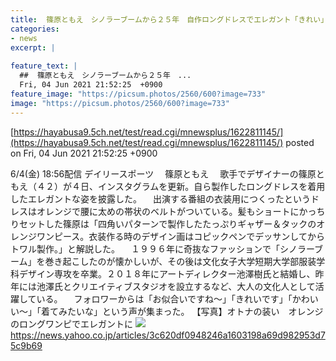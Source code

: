 ```yaml
---
title:  篠原ともえ　シノラーブームから２５年　自作ロングドレスでエレガント「きれい」  
categories:
- news
excerpt: |
  
feature_text: |
  ##  篠原ともえ　シノラーブームから２５年　...
  Fri, 04 Jun 2021 21:52:25  +0900
feature_image: "https://picsum.photos/2560/600?image=733"
image: "https://picsum.photos/2560/600?image=733"
---
```


[https://hayabusa9.5ch.net/test/read.cgi/mnewsplus/1622811145/](https://hayabusa9.5ch.net/test/read.cgi/mnewsplus/1622811145/)
posted on Fri, 04 Jun 2021 21:52:25  +0900

<!--more-->

6/4(金) 18:56配信 デイリースポーツ 　篠原ともえ 　歌手でデザイナーの篠原ともえ（４２）が４日、インスタグラムを更新。自ら製作したロングドレスを着用したエレガントな姿を披露した。 　出演する番組の衣装用につくったというドレスはオレンジで腰に太めの帯状のベルトがついている。髪もショートにかっちりセットした篠原は「四角いパターンで製作したたっぷりギャザー＆タックのオレンジワンピース。衣装作る時のデザイン画はコピックペンでデッサンしてからトワル製作。」と解説した。 　１９９６年に奇抜なファッションで「シノラーブーム」を巻き起こしたのが懐かしいが、その後は文化女子大学短期大学部服装学科デザイン専攻を卒業。２０１８年にアートディレクター池澤樹氏と結婚し、昨年には池澤氏とクリエイティブスタジオを設立するなど、大人の文化人として活躍している。 　フォロワーからは「お似合いですね〜」「きれいです」「かわいい〜」「着てみたいな」という声が集まった。 【写真】オトナの装い　オレンジのロングワンピでエレガントに ![](https://i.daily.jp/gossip/2021/06/04/Images/f_14387227.jpg) https://news.yahoo.co.jp/articles/3c620df0948246a1603198a69d982953d75c9b69
